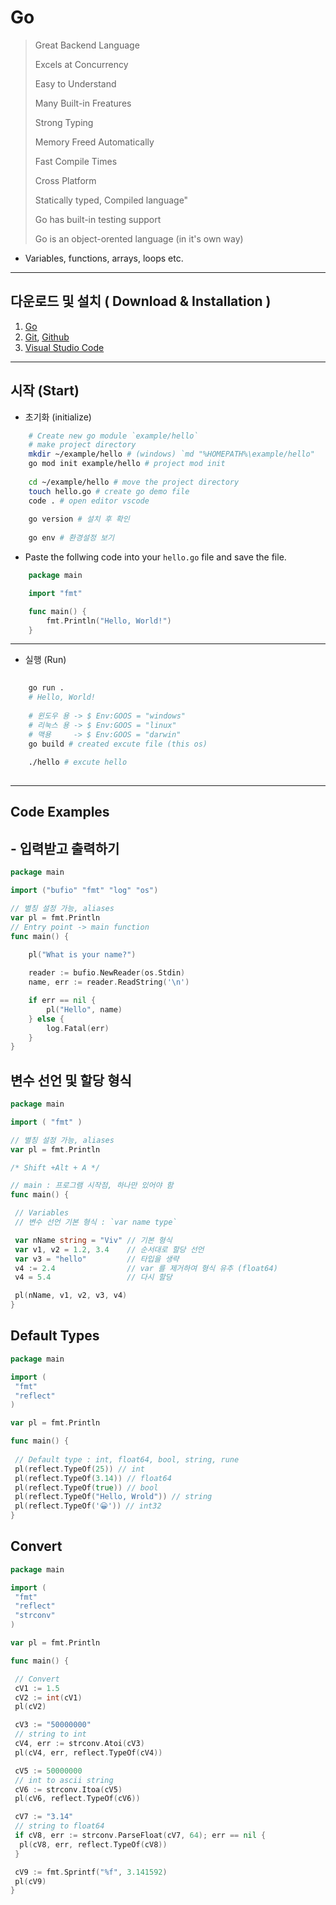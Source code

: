 # Go

> Great Backend Language
>
> Excels at Concurrency
>
> Easy to Understand
>
> Many Built-in Freatures
>
> Strong Typing
>
> Memory Freed Automatically
>
> Fast Compile Times
>
> Cross Platform
>
> Statically typed, Compiled language"
>
> Go has built-in testing support
>
> Go is an object-orented language (in it's own way)
>

- Variables, functions, arrays, loops etc.

---

## 다운로드 및 설치 ( Download & Installation )

1. [Go](https://go.dev/doc/install)
2. [Git](https://git-scm.com/),  [Github](https://github.com/)
3. [Visual Studio Code](https://code.visualstudio.com/)

---

## 시작 (Start)

- 초기화 (initialize)

```bash
    # Create new go module `example/hello`
    # make project directory
    mkdir ~/example/hello # (windows) `md "%HOMEPATH%\example/hello"
    go mod init example/hello # project mod init
    
    cd ~/example/hello # move the project directory
    touch hello.go # create go demo file
    code . # open editor vscode
    
    go version # 설치 후 확인
    
    go env # 환경설정 보기
```

- Paste the follwing code into your `hello.go` file and save the file.

```go
    package main

    import "fmt"

    func main() {
        fmt.Println("Hello, World!")
    }
```

---

- 실행 (Run)

```bash
    
    go run . 
    # Hello, World!
    
    # 윈도우 용 -> $ Env:GOOS = "windows"
    # 리눅스 용 -> $ Env:GOOS = "linux"
    # 맥용     -> $ Env:GOOS = "darwin"
    go build # created excute file (this os)
    
    ./hello # excute hello
    
```

---

## Code Examples

## - 입력받고 출력하기

```go
package main

import ("bufio" "fmt" "log" "os")

// 별칭 설정 가능, aliases
var pl = fmt.Println
// Entry point -> main function
func main() {
    
    pl("What is your name?")

    reader := bufio.NewReader(os.Stdin)
    name, err := reader.ReadString('\n')

    if err == nil {
        pl("Hello", name)
    } else {
        log.Fatal(err)
    }
}
```

## 변수 선언 및 할당 형식

```go
package main

import ( "fmt" )

// 별칭 설정 가능, aliases
var pl = fmt.Println

/* Shift +Alt + A */

// main : 프로그램 시작점, 하나만 있어야 함
func main() {

 // Variables
 // 변수 선언 기본 형식 : `var name type`

 var nName string = "Viv" // 기본 형식
 var v1, v2 = 1.2, 3.4    // 순서대로 할당 선언
 var v3 = "hello"         // 타입을 생략
 v4 := 2.4                // var 를 제거하여 형식 유추 (float64)
 v4 = 5.4                 // 다시 할당

 pl(nName, v1, v2, v3, v4)
}
```

## Default Types

```go
package main

import (
 "fmt"
 "reflect"
)

var pl = fmt.Println

func main() {
 
 // Default type : int, float64, bool, string, rune
 pl(reflect.TypeOf(25)) // int
 pl(reflect.TypeOf(3.14)) // float64
 pl(reflect.TypeOf(true)) // bool
 pl(reflect.TypeOf("Hello, Wrold")) // string
 pl(reflect.TypeOf('😀')) // int32
}
```

## Convert

```go
package main

import (
 "fmt"
 "reflect"
 "strconv"
)

var pl = fmt.Println

func main() {

 // Convert
 cV1 := 1.5
 cV2 := int(cV1)
 pl(cV2)

 cV3 := "50000000"
 // string to int
 cV4, err := strconv.Atoi(cV3)
 pl(cV4, err, reflect.TypeOf(cV4))

 cV5 := 50000000
 // int to ascii string
 cV6 := strconv.Itoa(cV5)
 pl(cV6, reflect.TypeOf(cV6))

 cV7 := "3.14"
 // string to float64
 if cV8, err := strconv.ParseFloat(cV7, 64); err == nil {
  pl(cV8, err, reflect.TypeOf(cV8))
 }

 cV9 := fmt.Sprintf("%f", 3.141592)
 pl(cV9)
}
```
